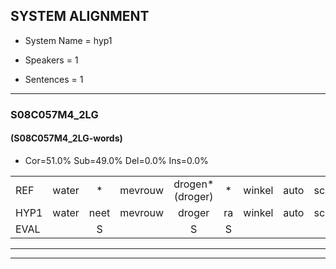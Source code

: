 
## SYSTEM ALIGNMENT

- System Name = hyp1

- Speakers = 1

- Sentences = 1

---

### S08C057M4_2LG

#### (S08C057M4_2LG-words)

- Cor=51.0%	Sub=49.0%	Del=0.0%	Ins=0.0%

|  |  |  |  |  |  |  |  |  |  |  |  |  |  |  |  |  |  |  |  |  |  |  |  |  |  |  |  |  |  |  |  |  |  |  |  |  |  |  |  |  |  |  |  |  |  |  |  |  |  |
|:--- |:---:|:---:|:---:|:---:|:---:|:---:|:---:|:---:|:---:|:---:|:---:|:---:|:---:|:---:|:---:|:---:|:---:|:---:|:---:|:---:|:---:|:---:|:---:|:---:|:---:|:---:|:---:|:---:|:---:|:---:|:---:|:---:|:---:|:---:|:---:|:---:|:---:|:---:|:---:|:---:|:---:|:---:|:---:|:---:|:---:|:---:|:---:|:---:|:---:|
| REF | water | * | mevrouw | drogen*(droger) | * | winkel | auto | schouders | verhaal | koning | moeilijk | speelplaats | drinken | drinken | hoofdpijn | * | regen | vliegtuig | stoppen | opnieuw | gooien | sneeuwen | moeder | * | * | * | liedje | potlood | fietsbel | vinger | dichtbij*(dichterbij) | meisje | chauffeur | muziek | waarom | *(school) | * | scheuren | lawaai | zwemmen | vuurwerk | appel | cola | kussen | eerste | circus*(chirurg) | kleuren | voetbal | vlinder |
| HYP1 | water | neet | mevrouw | droger | ra | winkel | auto | schouders | verhaal | koning | moeilijk | speelbalt | drenken | drinken | hoofd | pijn | regen | vliegtuig | stoppen | opnieuw | gooien | sneeuwen | moeder | nxet | et | leet | liedje | potwood | fietsdil | vinger | dichterbij | meisje | chauffeur | muziek | waarom? | schouwp | schup | scheuren | gwil | swemnen | vuurwik | appel | kowa | kissen | eerste | iovi | veren | voetbal | vinder |
| EVAL |  | S |  | S | S |  |  |  |  |  |  | S | S |  | S | S |  |  |  |  |  |  |  | S | S | S |  | S | S |  | S |  |  |  | S | S | S |  | S | S | S |  | S | S |  | S | S |  | S |
---

---
